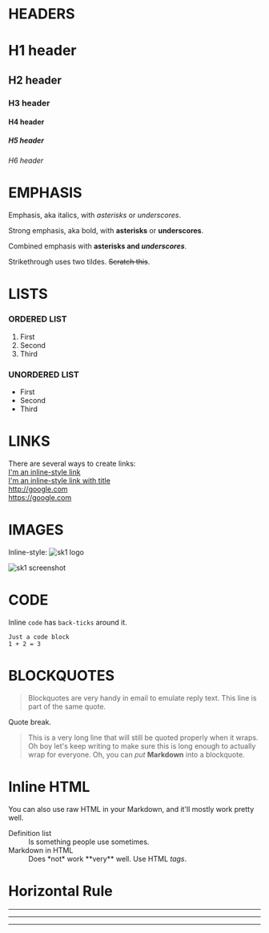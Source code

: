 # HEADERS

# H1 header
## H2 header
### H3 header
#### H4 header
##### H5 header
###### H6 header

# EMPHASIS

Emphasis, aka italics, with *asterisks* or _underscores_.

Strong emphasis, aka bold, with **asterisks** or __underscores__.

Combined emphasis with **asterisks and _underscores_**.

Strikethrough uses two tildes. ~~Scratch this~~.

# LISTS

### ORDERED LIST

1. First
2. Second
3. Third

### UNORDERED LIST

* First
* Second
* Third

# LINKS

There are several ways to create links:   
[I'm an inline-style link](https://www.google.com)   
[I'm an inline-style link with title](https://www.google.com "Google Homepage")   
http://google.com   
https://google.com

# IMAGES

Inline-style: ![sk1 logo](https://sk1project.net/images/favicon.png "sK1 Logo")

![sk1 screenshot](https://sk1project.net/images/index/sk1_2_0_s.png "sK1 2.0")

# CODE

Inline `code` has ``back-ticks`` around it.

```
Just a code block
1 + 2 = 3
```

# BLOCKQUOTES

> Blockquotes are very handy in email to emulate reply text.
> This line is part of the same quote.

Quote break.

> This is a very long line that will still be quoted properly when it wraps. Oh boy let's keep writing to make sure this is long enough to actually wrap for everyone. Oh, you can *put* **Markdown** into a blockquote.

# Inline HTML

You can also use raw HTML in your Markdown, and it'll mostly work pretty well.

<dl>
  <dt>Definition list</dt>
  <dd>Is something people use sometimes.</dd>

  <dt>Markdown in HTML</dt>
  <dd>Does *not* work **very** well. Use HTML <em>tags</em>.</dd>
</dl>

# Horizontal Rule

---
***
___


